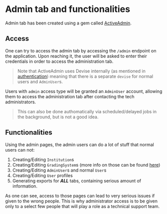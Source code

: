 # Admin tab and functionalities

Admin tab has been created using a gem called [ActiveAdmin](https://github.com/activeadmin/activeadmin).

## Access
One can try to access the admin tab by accessing the `/admin` endpoint on the application.
Upon reaching it, the user will be asked to enter their credentials in order to access the administration tab.
> Note that ActiveAdmin uses Devise internally (as mentioned in [authentication](./authentication.md))
> meaning that there is a separate `devise` for normal users and `AdminUser`s.

Users with `admin` access type will be granted an `AdminUser` account, allowing them to access the administration
tab after contacting the tech administrators.
> This can also be done authomatically via scheduled/delayed jobs in the background, but is not a good idea.

## Functionalities
Using the admin pages, the admin users can do a lot of stuff that normal users can not:
1. Creating/Editing `Institution`s
2. Creating/Editing `GradingSystem`s (more info on those can be found [here](../grading.md))
3. Creating/Editing `AdminUser`s and normal `User`s
4. Creating/Editing `User` profiles
5. Generating exports for __*ALL*__ tabs, containing serious amount of information.

As one can see, access to those pages can lead to very serious issues if given to the wrong people.
This is why administrator access is to be given only to a select few people that will play a role as a technical support team.

